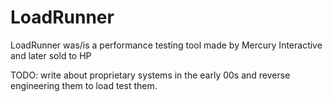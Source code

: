 # LoadRunner

LoadRunner was/is a performance testing tool made by Mercury Interactive and
later sold to HP

TODO: write about proprietary systems in the early 00s and reverse engineering
them to load test them.
